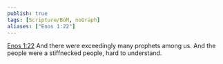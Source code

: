 ```yaml
---
publish: true
tags: [Scripture/BoM, noGraph]
aliases: ["Enos 1:22"]
---
```

[Enos 1:22](https://churchofjesuschrist.org/study/scriptures/bofm/enos/1?lang=eng&id=p22#p22) And there were exceedingly many prophets among us. And the people were a stiffnecked people, hard to understand.

